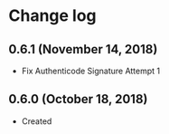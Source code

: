 # Change log

## 0.6.1 (November 14, 2018)

- Fix Authenticode Signature Attempt 1

## 0.6.0 (October 18, 2018)

- Created

